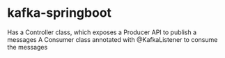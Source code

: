 # kafka-springboot
Has a Controller class, which exposes a Producer API to publish a messages
A Consumer class annotated with @KafkaListener to consume the messages
